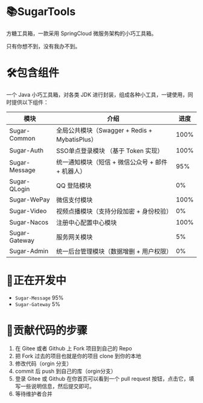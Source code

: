 # 📚SugarTools
方糖工具箱，一款采用 SpringCloud 微服务架构的小巧工具箱。

只有你想不到，没有我办不到。

# 🛠️包含组件
一个 Java 小巧工具箱，对各类 JDK 进行封装，组成各种小工具，一键使用，同时提供以下组件：

| 模块           | 介绍                                    | 进度   |
|--------------|---------------------------------------|------|
| Sugar-Common | 全局公共模块（Swagger + Redis + MybatisPlus） | 100% |
| Sugar-Auth   | SSO单点登录模块 （基于 Token 实现）               | 100% |
| Sugar-Message | 统一通知模块（短信 + 微信公众号 + 邮件 + 机器人）         | 95%  |
| Sugar-QLogin | QQ 登陆模块                               | 0%   |
| Sugar-WePay  | 微信支付模块                                | 100% |
| Sugar-Video  | 视频点播模块（支持分段加密 + 身份校验）                 | 0%   |
| Sugar-Nacos  | 注册中心配置中心模块                            | 100% |
| Sugar-Gateway | 服务网关模块                                | 5%   |
| Sugar-Admin  | 统一后台管理模块（数据增删 + 用户权限）                 | 0%   | 

# 🎁正在开发中
- `Sugar-Message` 95%
- `Sugar-Gateway` 5%


# 🧬贡献代码的步骤
1. 在 Gitee 或者 Github 上 Fork 项目到自己的 Repo
2. 把 Fork 过去的项目也就是你的项目 clone 到你的本地
3. 修改代码（orgin 分支）
4. commit 后 push 到自己的库（orgin分支）
5. 登录 Gitee 或 Github 在你首页可以看到一个 pull request 按钮，点击它，填写一些说明信息，然后提交即可。
6. 等待维护者合并